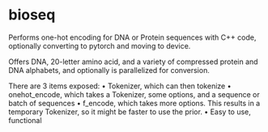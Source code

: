 # bioseq

Performs one-hot encoding for DNA or Protein sequences with C++ code, optionally converting to pytorch and moving to device.

Offers DNA, 20-letter amino acid, and a variety of compressed protein and DNA alphabets, and optionally is parallelized for conversion.

There are 3 items exposed:
    • Tokenizer, which can then tokenize
    • onehot_encode, which takes a Tokenizer, some options, and a sequence or batch of sequences
    • f_encode, which takes more options. This results in a temporary Tokenizer, so it might be faster to use the prior.
        • Easy to use, functional
